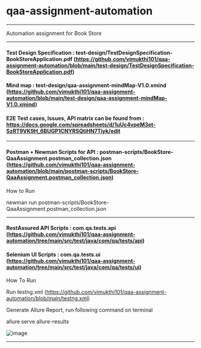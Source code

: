 # qaa-assignment-automation

---

Automation assignment for Book Store

---

#### Test Design Specification : test-design/TestDesignSpecification-BookStoreApplication.pdf (https://github.com/vimukthi101/qaa-assignment-automation/blob/main/test-design/TestDesignSpecification-BookStoreApplication.pdf)

#### Mind map : test-design/qaa-assignment-mindMap-V1.0.xmind (https://github.com/vimukthi101/qaa-assignment-automation/blob/main/test-design/qaa-assignment-mindMap-V1.0.xmind)

#### E2E Test cases, Issues, API matrix can be found from : https://docs.google.com/spreadsheets/d/1uUc4vpeM3et-SzRT9VK9H_6BUGP1CNYRSQtiHN7Tiyk/edit 

---

#### Postman + Newman Scripts for API : postman-scripts/BookStore-QaaAssignment.postman_collection.json (https://github.com/vimukthi101/qaa-assignment-automation/blob/main/postman-scripts/BookStore-QaaAssignment.postman_collection.json)

How to Run

newman run postman-scripts/BookStore-QaaAssignment.postman_collection.json 

---

#### RestAssured API Scripts : com.qa.tests.api (https://github.com/vimukthi101/qaa-assignment-automation/tree/main/src/test/java/com/qa/tests/api)

#### Selenium UI Scripts : com.qa.tests.ui (https://github.com/vimukthi101/qaa-assignment-automation/tree/main/src/test/java/com/qa/tests/ui)

How To Run

Run testng.xml (https://github.com/vimukthi101/qaa-assignment-automation/blob/main/testng.xml)

Generate Allure Report, run following command on terminal

  allure serve allure-results

![image](https://user-images.githubusercontent.com/20500564/169751393-eff84027-6a23-4bf1-8e40-f343dbe974bd.png)

---

